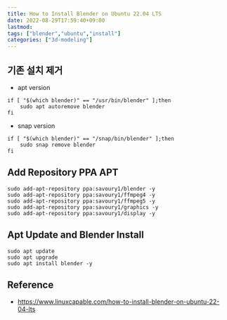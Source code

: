 ```yaml
---
title: How to Install Blender on Ubuntu 22.04 LTS
date: 2022-08-29T17:59:40+09:00
lastmod:
tags: ["blender","ubuntu","install"]
categories: ["3d-modeling"]
---
```


## 기존 설치 제거
* apt version
```console
if [ "$(which blender)" == "/usr/bin/blender" ];then
	sudo apt autoremove blender
fi
```

* snap version
```console
if [ "$(which blender)" == "/snap/bin/blender" ];then
	sudo snap remove blender
fi
```

## Add Repository PPA APT
```console
sudo add-apt-repository ppa:savoury1/blender -y
sudo add-apt-repository ppa:savoury1/ffmpeg4 -y
sudo add-apt-repository ppa:savoury1/ffmpeg5 -y
sudo add-apt-repository ppa:savoury1/graphics -y
sudo add-apt-repository ppa:savoury1/display -y
```

## Apt Update and Blender Install
```console
sudo apt update
sudo apt upgrade
sudo apt install blender -y
```

## Reference
* <https://www.linuxcapable.com/how-to-install-blender-on-ubuntu-22-04-lts>
